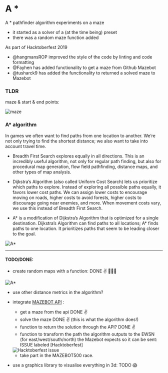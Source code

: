 # A *

A * pathfinder algorithm experiments on a maze

- it started as a solver of a (at the time being) preset 
- there was a random maze function added

As part of Hacktoberfest 2019

- @hangmansROP improved the style of the code by linting and code formatting
- @Fayhen has added functionality to get a maze from Github Mazebot
- @tusharck9 has added the functionality to returned a solved maze to Mazebot




### TLDR 

maze & start & end points:

<img src="https://github.com/mamonu/Astar/blob/master/mazestep_000.png"  title="maze">





### A* algorithm

In games we often want to find paths from one location to another. 
We’re not only trying to find the shortest distance; we also want to take into account travel time.

- Breadth First Search explores equally in all directions. 
    This is an incredibly useful algorithm, not only for regular path finding, 
    but also for procedural map generation, flow field pathfinding, distance maps, and other types of map analysis.


- Dijkstra’s Algorithm (also called Uniform Cost Search) lets us prioritize which paths to explore. 
    Instead of exploring all possible paths equally, it favors lower cost paths. 
    We can assign lower costs to encourage moving on roads, higher costs to avoid forests, 
    higher costs to discourage going near enemies, and more. 
    When movement costs vary, we use this instead of Breadth First Search.


- A* is a modification of Dijkstra’s Algorithm that is optimized for a single destination. 
    Dijkstra’s Algorithm can find paths to all locations; 
    A* finds paths to one location. It prioritizes paths that seem to be leading closer to the goal.






<img src="https://github.com/mamonu/Astar/blob/master/out.gif"  title="A*">





----

#### TODO/DONE:

 - create random maps with a function: DONE :v:   :game_die::game_die::game_die:

<img src="https://github.com/mamonu/Astar/blob/master/outrand.gif"  title="A*">


- use other distance metrics in the algorithm?

- integrate [MAZEBOT API](https://github.com/mamonu/Astar/blob/master/MazebotAPI.md)  : 
   
   * get a maze from the api  DONE :v:  
   * solve the maze DONE :v:  (this is what the algorithm does!)
   * function to return the solution through the API?  DONE :v:  
   * function to transform the path the algorithm outputs to the EWSN (for east/west/south/north) the Mazebot expects so it can be sent:  ISSUE labeled [Hacktoberfest]
   
   <img src="https://hacktoberfest.digitalocean.com/assets/logo-hf19-header-8245176fe235ab5d942c7580778a914110fa06a23c3d55bf40e2d061809d8785.svg"  title="Hacktoberfest issue">

   * take part in the MAZEBOT500 race.




- use a graphics library to visualise everything in 3d: TODO :scream:
